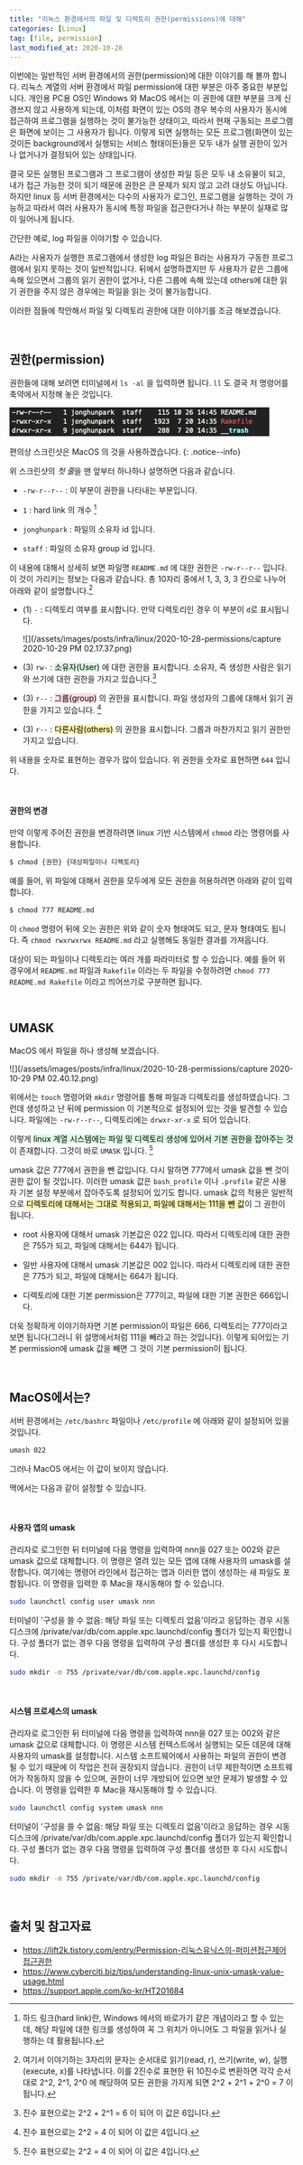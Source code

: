 ```yaml
---
title: "리눅스 환경에서의 파일 및 디렉토리 권한(permissions)에 대해"
categories: [Linux]
tag: [file, permission]
last_modified_at: 2020-10-28
---
```

이번에는 일반적인 서버 환경에서의 권한(permission)에 대한 이야기를 해 볼까 합니다. 리눅스 계열의 서버 환경에서 파일 permission에 대한 부분은 아주 중요한 부분입니다. 개인용 PC용 OS인 Windows 와 MacOS 에서는 이 권한에 대한 부분을 크게 신경쓰지 않고 사용하게 되는데, 이처럼 화면이 있는 OS의 경우 복수의 사용자가 동시에 접근하여 프로그램을 실행하는 것이 불가능한 상태이고, 따라서 현재 구동되는 프로그램은 화면에 보이는 그 사용자가 됩니다. 이렇게 되면 실행하는 모든 프로그램(화면이 있는 것이든 background에서 실행되는 서비스 형태이든)들은 모두 내가 실행 권한이 있거나 없거나가 결정되어 있는 상태입니다. 

결국 모든 실행된 프로그램과 그 프로그램이 생성한 파일 등은 모두 내 소유물이 되고, 내가 접근 가능한 것이 되기 때문에 권한은 큰 문제가 되지 않고 고려 대상도 아닙니다. 하지만 linux 등 서버 환경에서는 다수의 사용자가 로그인, 프로그램을 실행하는 것이 가능하고 따라서 여러 사용자가 동시에 특정 파일을 접근한다거나 하는 부분이 실재로 많이 일어나게 됩니다.

간단한 예로, log 파일을 이야기할 수 있습니다. 

A라는 사용자가 실행한 프로그램에서 생성한 log 파일은 B라는 사용자가 구동한 프로그램에서 읽지 못하는 것이 일반적입니다. 뒤에서 설명하겠지만 두 사용자가 같은 그룹에 속해 있으면서 그룹의 읽기 권한이 없거나, 다른 그룹에 속해 있는데 others에 대한 읽기 권한을 주지 않은 경우에는 파일을 읽는 것이 불가능합니다. 

이러한 점들에 착안해서 파일 및 디렉토리 권한에 대한 이야기를 조금 해보겠습니다.

<br/>

## 권한(permission)

권한들에 대해 보려면 터미널에서 `ls -al` 을 입력하면 됩니다. `ll` 도 결국 저 명령어를 축약에서 지정해 놓은 것입니다. 

![](/assets/images/posts/infra/linux/2020-10-28-permissions/capture%202020-10-28%20PM%2006.47.29.png)

편의상 스크린샷은 MacOS 의 것을 사용하겠습니다. 
{: .notice--info}

위 스크린샷의 *첫 줄*을 맨 앞부터 하나하나 설명하면 다음과 같습니다. 

- `-rw-r--r--` : 이 부분이 권한을 나타내는 부분입니다. 

- `1` : hard link 의 개수 [^1]

[^1]: 하드 링크(hard link)란, Windows 에서의 바로가기 같은 개념이라고 할 수 있는데, 해당 파일에 대한 링크를 생성하여 꼭 그 위치가 아니어도 그 파일을 읽거나 실행하는 데 활용됩니다.

- `jonghunpark` : 파일의 소유자 id 입니다.

- `staff` : 파일의 소유자 group id 입니다.

이 내용에 대해서 상세히 보면 파일명 `README.md` 에 대한 권한은 `-rw-r--r--` 입니다. 이 것이 가리키는 정보는 다음과 같습니다. 총 10자리 중에서 1, 3, 3, 3 칸으로 나누어 아래와 같이 설명합니다.[^2]

[^2]: 여기서 이야기하는 3자리의 문자는 순서대로 읽기(read, r), 쓰기(write, w), 실행(execute, x)를 나타냅니다. 이를 2진수로 표현한 뒤 10진수로 변환하면 각각 순서대로 2^2, 2^1, 2^0 에 해당하여 모든 권한을 가지게 되면 2^2 + 2^1 + 2^0 = 7 이 됩니다.

- (1) `-` : 디렉토리 여부를 표시합니다. 만약 디렉토리인 경우 이 부분이 `d`로 표시됩니다. 
   
   ![](/assets/images/posts/infra/linux/2020-10-28-permissions/capture 2020-10-29 PM 02.17.37.png)

- (3) `rw-` : <mark style='background-color: #dcffe4'>소유자(User)</mark> 에 대한 권한을 표시합니다. 소유자, 즉 생성한 사람은 읽기와 쓰기에 대한 권한을 가지고 있습니다.[^3]

[^3]: 진수 표현으로는 2^2 + 2^1 = 6 이 되어 이 값은 6입니다.

- (3) `r--` : <mark style='background-color: #ffdce0'>그룹(group)</mark> 의 권한을 표시합니다. 파일 생성자의 그룹에 대해서 읽기 권한을 가지고 있습니다. [^4]

[^4]: 진수 표현으로는 2^2 = 4 이 되어 이 값은 4입니다.

- (3) `r--` : <mark style='background-color: #fff5b1'>다른사람(others)</mark> 의 권한을 표시합니다. 그룹과 마찬가지고 읽기 권한만 가지고 있습니다. 

위 내용을 숫자로 표현하는 경우가 많이 있습니다. 위 권한을 숫자로 표현하면 `644` 입니다.

<br/>

#### 권한의 변경

만약 이렇게 주어진 권한을 변경하려면 linux 기반 시스템에서 `chmod` 라는 명령어를 사용합니다. 

```sh
$ chmod {권한} {대상파일이나 디렉토리}
```

예를 들어, 위 파일에 대해서 권한을 모두에게 모든 권한을 허용하려면 아래와 같이 입력합니다.

```sh
$ chmod 777 README.md
```

이 `chmod` 명령어 뒤에 오는 권한은 위와 같이 숫자 형태여도 되고, 문자 형태여도 됩니다. 즉 `chmod rwxrwxrwx README.md` 라고 실행해도 동일한 결과를 가져옵니다. 

대상이 되는 파일이나 디렉토리는 여러 개를 파라미터로 할 수 있습니다. 예를 들어 위 경우에서 `README.md` 파일과 `Rakefile` 이라는 두 파일을 수정하려면 `chmod 777 README.md Rakefile` 이라고 띄어쓰기로 구분하면 됩니다. 

<br/>

## UMASK

MacOS 에서 파일을 하나 생성해 보겠습니다. 

![](/assets/images/posts/infra/linux/2020-10-28-permissions/capture 2020-10-29 PM 02.40.12.png)

위에서는 `touch` 명령어와 `mkdir` 명령어를 통해 파일과 디렉토리를 생성하였습니다. 그런데 생성하고 난 뒤에 permission 이 기본적으로 설정되어 있는 것을 발견할 수 있습니다. 파일에는 `-rw-r--r--`, 디렉토리에는 `drwxr-xr-x` 로 되어 있습니다. 

이렇게 <mark style='background-color: #dcffe4'>linux 계열 시스템에는 파일 및 디렉토리 생성에 있어서 기본 권한을 잡아주는 것</mark>이 존재합니다. 그것이 바로 `UMASK` 입니다. [^4]

[^4]: 여기서는 일반적인 경우에 대해서만 이야기하겠습니다. 만약 본인이 사용하는 ubuntu, centos 등 OS에 따른 상세한 부분을 확인하고자 한다면 해당 부분을 꼭 찾아보시기 바랍니다.

umask 값은 777에서 권한을 뺀 값입니다. 다시 말하면 777에서 umask 값을 뺀 것이 권한 값이 될 것입니다. 이러한 umask 값은 `bash_profile` 이나 `.profile` 같은 사용자 기본 설정 부분에서 잡아주도록 설정되어 있기도 합니다. umask 값의 적용은 일반적으로 <mark style='background-color: #fff5b1'>디렉토리에 대해서는 그대로 적용되고, 파일에 대해서는 111을 뺀 값</mark>이 그 권한이 됩니다.

- root 사용자에 대해서 umask 기본값은 022 입니다. 따라서 디렉토리에 대한 권한은 755가 되고, 파일에 대해서는 644가 됩니다.

- 일반 사용자에 대해서 umask 기본값은 002 입니다. 따라서 디렉토리에 대한 권한은 775가 되고, 파일에 대해서는 664가 됩니다.

- 디렉토리에 대한 기본 permission은 777이고, 파일에 대한 기본 권한은 666입니다.

더욱 정확하게 이야기하자면 기본 permission이 파일은 666, 디렉토리는 777이라고 보면 됩니다(그러니 위 설명에서처럼 111을 빼라고 하는 것입니다). 이렇게 되어있는 기본 permission에 umask 값을 빼면 그 것이 기본 permission이 됩니다.

<br/>

## MacOS에서는?

서버 환경에서는 `/etc/bashrc` 파일이나 `/etc/profile` 에 아래와 같이 설정되어 있을 것입니다. 

```sh
umash 022
```

그러나 MacOS 에서는 이 값이 보이지 않습니다. 

맥에서는 다음과 같이 설정할 수 있습니다. 

<br/>

#### 사용자 앱의 umask

관리자로 로그인한 뒤 터미널에 다음 명령을 입력하여 nnn을 027 또는 002와 같은 umask 값으로 대체합니다. 이 명령은 열려 있는 모든 앱에 대해 사용자의 umask를 설정합니다. 여기에는 명령어 라인에서 접근하는 앱과 이러한 앱이 생성하는 새 파일도 포함됩니다. 이 명령을 입력한 후 Mac을 재시동해야 할 수 있습니다. 

```sh
sudo launchctl config user umask nnn
```

터미널이 '구성을 쓸 수 없음: 해당 파일 또는 디렉토리 없음'이라고 응답하는 경우 시동 디스크에 /private/var/db/com.apple.xpc.launchd/config 폴더가 있는지 확인합니다. 구성 폴더가 없는 경우 다음 명령을 입력하여 구성 폴더를 생성한 후 다시 시도합니다.

```sh
sudo mkdir -m 755 /private/var/db/com.apple.xpc.launchd/config
```

<br/>

#### 시스템 프로세스의 umask

관리자로 로그인한 뒤 터미널에 다음 명령을 입력하여 nnn을 027 또는 002와 같은 umask 값으로 대체합니다. 이 명령은 시스템 컨텍스트에서 실행되는 모든 데몬에 대해 사용자의 umask를 설정합니다. 시스템 소프트웨어에서 사용하는 파일의 권한이 변경될 수 있기 때문에 이 작업은 전혀 권장되지 않습니다. 권한이 너무 제한적이면 소프트웨어가 작동하지 않을 수 있으며, 권한이 너무 개방되어 있으면 보안 문제가 발생할 수 있습니다. 이 명령을 입력한 후 Mac을 재시동해야 할 수 있습니다. 

```sh
sudo launchctl config system umask nnn
```

터미널이 '구성을 쓸 수 없음: 해당 파일 또는 디렉토리 없음'이라고 응답하는 경우 시동 디스크에 /private/var/db/com.apple.xpc.launchd/config 폴더가 있는지 확인합니다. 구성 폴더가 없는 경우 다음 명령을 입력하여 구성 폴더를 생성한 후 다시 시도합니다.

```sh
sudo mkdir -m 755 /private/var/db/com.apple.xpc.launchd/config
```

<br/>

## 출처 및 참고자료

- <https://lift2k.tistory.com/entry/Permission-리눅스유닉스의-퍼미션접근제어접근권한>
- <https://www.cyberciti.biz/tips/understanding-linux-unix-umask-value-usage.html>
- <https://support.apple.com/ko-kr/HT201684>